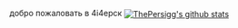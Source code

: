 добро пожаловать в 4i4ерск
<a href="https://github.com/perssBest">
  <img align="center" src="https://github-readme-stats.anuraghazra1.vercel.app/api?username=undefined29&show_icons=true&include_all_commits=true&theme=dark" alt="ThePersigg's github stats" />
</a>
